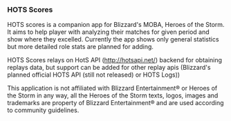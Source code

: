 ### HOTS Scores

HOTS scores is a companion app for Blizzard's MOBA, Heroes of the Storm.
It aims to help player with analyzing their matches for given period and show where they excelled.
Currently the app shows only general statistics but more detailed role stats are planned for adding.

HOTS Scores relays on HotS API (http://hotsapi.net/) backend for obtaining replays data, but support can be added for other replay apis (Blizzard's planned official HOTS API (still not released) or HOTS Logs))

This application is not affiliated with Blizzard Entertainment® or Heroes of the Storm in any way, all the Heroes of the Storm texts, logos, images and trademarks are property of Blizzard Entertainment® and are used according to community guidelines.
